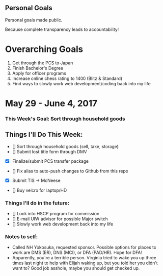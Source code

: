 Personal Goals
--------------

Personal goals made public.

Because complete transparency leads to accountability! 

# Overarching Goals 
1. Get through the PCS to Japan
2. Finish Bachelor's Degree
3. Apply for officer programs
4. Increase online chess rating to 1400 (Blitz & Standard)
5. Find ways to slowly work web development/coding back into my life

# May 29 - June 4, 2017

### This Week's Goal: Sort through household goods

## Things I'll Do This Week:
- [] Sort through household goods (sell, take, storage)
- [] Submit lost title form through DMV
- [x] Finalize/submit PCS transfer package
- [] Fix alias to auto-push changes to Github from this repo
- [x] Submit TIS -> McNeese
- [] Buy velcro for laptop/HD

### Things I'll do in the future:
- [] Look into HSCP program for commission
- [] E-mail UIW advisor for possible Major switch
- [] Slowly work web development back into my life

### Notes to self:
- Called NH Yokosuka, requested sponsor. Possible options for places to work are DMS (ER), DNS (MCI), or DFA (PAD/HR). Hope for DFA! 
- Apparently, you're a terrible person. Virginia tried to wake you up three times last night to help with Elijah waking up, but you told her you didn't want to? Good job asshole, maybe you should get checked up.

